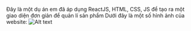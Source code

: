 Đây là một dụ án em đã áp dụng ReactJS, HTML, CSS, JS để tạo ra một giao diện đơn giản để quản lí sản phẩm
Dưới đây là một số hỉnh ảnh của website:
![Alt text](https://example.com/path/to/image.png)

